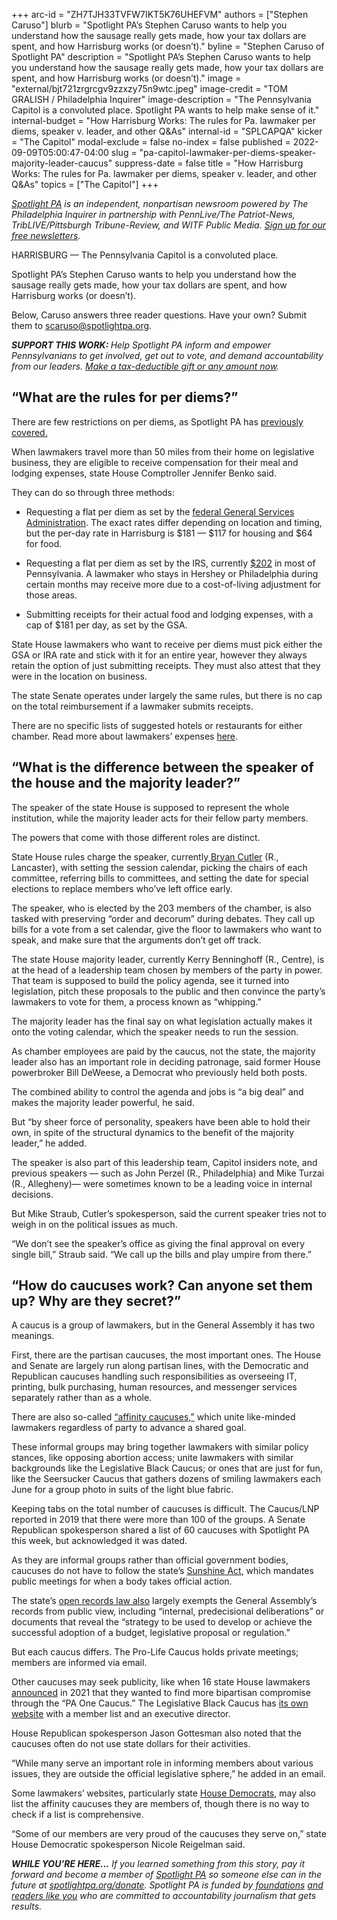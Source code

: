 +++
arc-id = "ZH7TJH33TVFW7IKT5K76UHEFVM"
authors = ["Stephen Caruso"]
blurb = "Spotlight PA’s Stephen Caruso wants to help you understand how the sausage really gets made, how your tax dollars are spent, and how Harrisburg works (or doesn’t)."
byline = "Stephen Caruso of Spotlight PA"
description = "Spotlight PA’s Stephen Caruso wants to help you understand how the sausage really gets made, how your tax dollars are spent, and how Harrisburg works (or doesn’t)."
image = "external/bjt721zrgrcgv9zzxzy75n9wtc.jpeg"
image-credit = "TOM GRALISH / Philadelphia Inquirer"
image-description = "The Pennsylvania Capitol is a convoluted place. Spotlight PA wants to help make sense of it."
internal-budget = "How Harrisburg Works: The rules for Pa. lawmaker per diems, speaker v. leader, and other Q&As"
internal-id = "SPLCAPQA"
kicker = "The Capitol"
modal-exclude = false
no-index = false
published = 2022-09-09T05:00:47-04:00
slug = "pa-capitol-lawmaker-per-diems-speaker-majority-leader-caucus"
suppress-date = false
title = "How Harrisburg Works: The rules for Pa. lawmaker per diems, speaker v. leader, and other Q&As"
topics = ["The Capitol"]
+++

<a href="https://www.spotlightpa.org/"><i>Spotlight PA</i></a><i> is an independent, nonpartisan newsroom powered by The Philadelphia Inquirer in partnership with PennLive/The Patriot-News, TribLIVE/Pittsburgh Tribune-Review, and WITF Public Media. </i><a href="https://www.spotlightpa.org/newsletters"><i>Sign up for our free newsletters</i></a><i>.</i>

HARRISBURG — The Pennsylvania Capitol is a convoluted place.

Spotlight PA’s Stephen Caruso wants to help you understand how the sausage really gets made, how your tax dollars are spent, and how Harrisburg works (or doesn’t).

Below, Caruso answers three reader questions. Have your own? Submit them to <a href="mailto:scaruso@spotlightpa.org">scaruso@spotlightpa.org</a>.

<i><b>SUPPORT THIS WORK: </b></i><i>Help Spotlight PA inform and empower Pennsylvanians to get involved, get out to vote, and demand accountability from our leaders. </i><a href="http://checkout.fundjournalism.org/memberform?org_id=spotlightpa&campaign=701f4000000TVuXAAW"><i>Make a tax-deductible gift or any amount now</i></a><i>.</i>

## “What are the rules for per diems?”

There are few restrictions on per diems, as Spotlight PA has <a href="https://www.spotlightpa.org/news/2021/03/pa-coronavirus-lawmakers-legislature-expenses-highest-paid-united-states/">previously covered.</a>

When lawmakers travel more than 50 miles from their home on legislative business, they are eligible to receive compensation for their meal and lodging expenses, state House Comptroller Jennifer Benko said.

They can do so through three methods:

- Requesting a flat per diem as set by the <a href="https://www.gsa.gov/travel/plan-book/per-diem-rates/per-diem-rates-results/?action=perdiems_report&state=PA&fiscal_year=2022&zip=17120&city=">federal General Services Administration</a>. The exact rates differ depending on location and timing, but the per-day rate in Harrisburg is $181 — $117 for housing and $64 for food.

- Requesting a flat per diem as set by the IRS, currently <a href="https://www.irs.gov/pub/irs-drop/n-21-52.pdf">$202</a> in most of Pennsylvania. A lawmaker who stays in Hershey or Philadelphia during certain months may receive more due to a cost-of-living adjustment for those areas.

- Submitting receipts for their actual food and lodging expenses, with a cap of $181 per day, as set by the GSA.

<script src="https://www.spotlightpa.org/embed.js" async></script><div data-spl-embed-version="1" data-spl-src="https://www.spotlightpa.org/embeds/newsletter/"></div>

State House lawmakers who want to receive per diems must pick either the GSA or IRA rate and stick with it for an entire year, however they always retain the option of just submitting receipts. They must also attest that they were in the location on business.

The state Senate operates under largely the same rules, but there is no cap on the total reimbursement if a lawmaker submits receipts.

There are no specific lists of suggested hotels or restaurants for either chamber. Read more about lawmakers’ expenses <a href="https://www.spotlightpa.org/series/the-hidden-tab/">here</a>.

## “What is the difference between the speaker of the house and the majority leader?”

The speaker of the state House is supposed to represent the whole institution, while the majority leader acts for their fellow party members.

The powers that come with those different roles are distinct.

State House rules charge the speaker, currently<a href="https://www.penncapital-star.com/government-politics/mr-speaker-lancaster-county-rep-bryan-cutler-takes-the-gavel/"> Bryan Cutler</a> (R., Lancaster), with setting the session calendar, picking the chairs of each committee, referring bills to committees, and setting the date for special elections to replace members who’ve left office early.

The speaker, who is elected by the 203 members of the chamber, is also tasked with preserving “order and decorum” during debates. They call up bills for a vote from a set calendar, give the floor to lawmakers who want to speak, and make sure that the arguments don’t get off track.

The state House majority leader, currently Kerry Benninghoff (R., Centre), is at the head of a leadership team chosen by members of the party in power. That team is supposed to build the policy agenda, see it turned into legislation, pitch these proposals to the public and then convince the party’s lawmakers to vote for them, a process known as “whipping.”

The majority leader has the final say on what legislation actually makes it onto the voting calendar, which the speaker needs to run the session.

As chamber employees are paid by the caucus, not the state, the majority leader also has an important role in deciding patronage, said former House powerbroker Bill DeWeese, a Democrat who previously held both posts.

The combined ability to control the agenda and jobs is “a big deal” and makes the majority leader powerful, he said.

But “by sheer force of personality, speakers have been able to hold their own, in spite of the structural dynamics to the benefit of the majority leader,” he added.

The speaker is also part of this leadership team, Capitol insiders note, and previous speakers — such as John Perzel (R., Philadelphia) and Mike Turzai (R., Allegheny)— were sometimes known to be a leading voice in internal decisions.

But Mike Straub, Cutler’s spokesperson, said the current speaker tries not to weigh in on the political issues as much.

“We don’t see the speaker’s office as giving the final approval on every single bill,” Straub said. “We call up the bills and play umpire from there.”

## “How do caucuses work? Can anyone set them up? Why are they secret?”

A caucus is a group of lawmakers, but in the General Assembly it has two meanings.

First, there are the partisan caucuses, the most important ones. The House and Senate are largely run along partisan lines, with the Democratic and Republican caucuses handling such responsibilities as overseeing IT, printing, bulk purchasing, human resources, and messenger services separately rather than as a whole.

There are also so-called <a href="https://www.inquirer.com/news/pennsylvania-legislative-specialty-caucuses-ski-cigar-seersucker-20190603.html">“affinity caucuses,”</a> which unite like-minded lawmakers regardless of party to advance a shared goal.

These informal groups may bring together lawmakers with similar policy stances, like opposing abortion access; unite lawmakers with similar backgrounds like the Legislative Black Caucus; or ones that are just for fun, like the Seersucker Caucus that gathers dozens of smiling lawmakers each June for a group photo in suits of the light blue fabric.

Keeping tabs on the total number of caucuses is difficult. The Caucus/LNP reported in 2019 that there were more than 100 of the groups. A Senate Republican spokesperson shared a list of 60 caucuses with Spotlight PA this week, but acknowledged it was dated.

As they are informal groups rather than official government bodies, caucuses do not have to follow the state’s <a href="https://www.openrecords.pa.gov/SunshineAct.cfm">Sunshine Act</a>, which mandates public meetings for when a body takes official action.

The state’s <a href="https://www.legis.state.pa.us/cfdocs/legis/Li/uconsCheck.cfm?txtType=HTM&yr=2008&sessInd=0&act=0003">open records law also</a> largely exempts the General Assembly’s records from public view, including “internal, predecisional deliberations” or documents that reveal the “strategy to be used to develop or achieve the successful adoption of a budget, legislative proposal or regulation.”

But each caucus differs. The Pro-Life Caucus holds private meetings; members are informed via email.

<script src="https://www.spotlightpa.org/embed.js" async></script><div data-spl-embed-version="1" data-spl-src="https://www.spotlightpa.org/embeds/donate/"></div>

Other caucuses may seek publicity, like when 16 state House lawmakers <a href="https://www.penncapital-star.com/government-politics/in-search-of-bipartisanship-lawmakers-work-to-trim-the-fat-in-pa-house/">announced</a> in 2021 that they wanted to find more bipartisan compromise through the “PA One Caucus.” The Legislative Black Caucus has <a href="https://www.pahouse.com/plbc/">its own website</a> with a member list and an executive director.

House Republican spokesperson Jason Gottesman also noted that the caucuses often do not use state dollars for their activities.

“While many serve an important role in informing members about various issues, they are outside the official legislative sphere,” he added in an email.

Some lawmakers’ websites, particularly state <a href="https://pahouse.com/Members/Alphabetical">House Democrats</a>, may also list the affinity caucuses they are members of, though there is no way to check if a list is comprehensive.

“Some of our members are very proud of the caucuses they serve on,” state House Democratic spokesperson Nicole Reigelman said.

<i><b>WHILE YOU’RE HERE...</b></i><i> If you learned something from this story, pay it forward and become a member of </i><a href="https://www.spotlightpa.org/"><i>Spotlight PA</i></a><i> so someone else can in the future at </i><a href="http://spotlightpa.org/donate"><i>spotlightpa.org/donate</i></a><i>. Spotlight PA is funded by</i><a href="https://www.spotlightpa.org/support"><i> foundations</i></a><i> </i><a href="https://www.spotlightpa.org/support"><i>and readers like you</i></a><i> who are committed to accountability journalism that gets results.</i>
